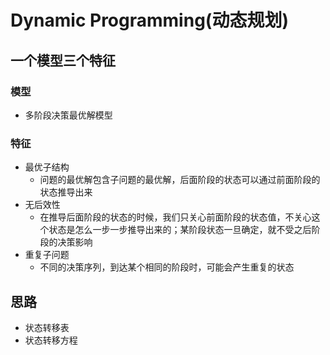 
# Dynamic Programming(动态规划)

## 一个模型三个特征

### 模型

- 多阶段决策最优解模型

### 特征

- 最优子结构
  - 问题的最优解包含子问题的最优解，后面阶段的状态可以通过前面阶段的状态推导出来
- 无后效性
  - 在推导后面阶段的状态的时候，我们只关心前面阶段的状态值，不关心这个状态是怎么一步一步推导出来的；某阶段状态一旦确定，就不受之后阶段的决策影响
- 重复子问题
  - 不同的决策序列，到达某个相同的阶段时，可能会产生重复的状态

## 思路

- 状态转移表
- 状态转移方程
